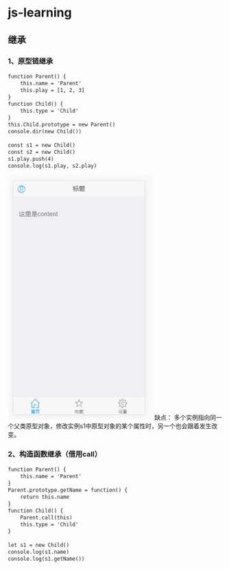 # js-learning

## 继承

### 1、原型链继承

```
function Parent() {
    this.name = 'Parent'
    this.play = [1, 2, 3]
}
function Child() {
    this.type = 'Child'
}
this.Child.prototype = new Parent()
console.dir(new Child())

const s1 = new Child()
const s2 = new Child()
s1.play.push(4)
console.log(s1.play, s2.play)

```
![Image text](https://raw.githubusercontent.com/hongmaju/light7Local/master/img/productShow/20170518152848.png)
缺点：
多个实例指向同一个父类原型对象，修改实例s1中原型对象的某个属性时，另一个也会跟着发生改变。



### 2、构造函数继承（借用call）

```
function Parent() {
    this.name = 'Parent'
}
Parent.prototype.getName = function() {
    return this.name
}
function Child() {
    Parent.call(this)
    this.type = 'Child'
}

let s1 = new Child()
console.log(s1.name)
console.log(s1.getName())
```
